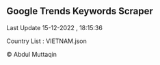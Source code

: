 

## Google Trends Keywords Scraper 
 
Last Update 15-12-2022 , 18:15:36

Country List :
VIETNAM.json



© Abdul Muttaqin 
